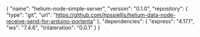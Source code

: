 {
  "name": "helium-node-simple-server",
  "version": "0.1.0",
  "repository": {
    "type": "git",
    "url": "https://github.com/hpssjellis/helium-data-node-receive-send-for-arduino-portenta"
  },
  "dependencies": {
    "express": "4.17.1",
    "ws": "7.4.6",
    "trilateration": "0.0.1"
  }
}
